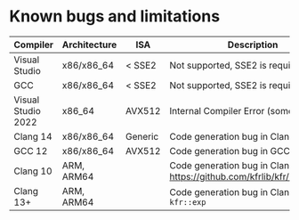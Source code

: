 # Known bugs and limitations

| Compiler | Architecture | ISA | Description
| - | - | - | - |
| Visual Studio | x86/x86_64 | < SSE2 | Not supported, SSE2 is required |
| GCC | x86/x86_64 | < SSE2 | Not supported, SSE2 is required |
| Visual Studio 2022 | x86_64 | AVX512 | Internal Compiler Error (sometimes) |
| Clang 14 | x86/x86_64 | Generic | Code generation bug in Clang |
| GCC 12 | x86/x86_64 | AVX512 | Code generation bug in GCC |
| Clang 10 | ARM, ARM64 | | Code generation bug in Clang https://github.com/kfrlib/kfr/issues/112 |
| Clang 13+ | ARM, ARM64 | | Code generation bug in Clang in `kfr::exp` |
